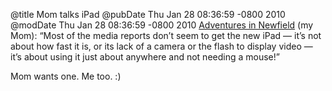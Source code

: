 @title Mom talks iPad
@pubDate Thu Jan 28 08:36:59 -0800 2010
@modDate Thu Jan 28 08:36:59 -0800 2010
<a href="http://adventuresinnewfield.blogspot.com/2010/01/aside-about-apples-new-ipad-it-is-about.html">Adventures in Newfield</a> (my Mom): “Most of the media reports don’t seem to get the new iPad — it’s not about how fast it is, or its lack of a camera or the flash to display video — it’s about using it just about anywhere and not needing a mouse!”

Mom wants one. Me too. :)
